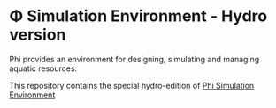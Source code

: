 # Φ Simulation Environment - Hydro version

Phi provides an environment for designing, simulating and managing aquatic resources.


This repository contains the special hydro-edition of [Phi Simulation Environment](https://phi.zone)
